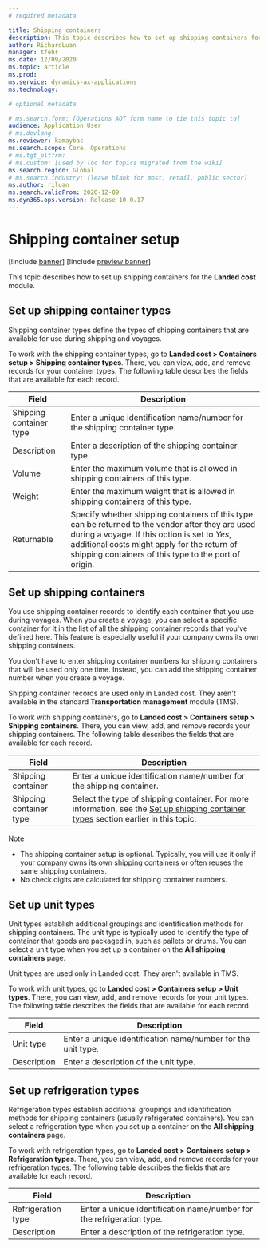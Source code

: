 ```yaml
---
# required metadata

title: Shipping containers
description: This topic describes how to set up shipping containers for the Landed cost module.
author: RichardLuan
manager: tfehr
ms.date: 12/09/2020
ms.topic: article
ms.prod: 
ms.service: dynamics-ax-applications
ms.technology: 

# optional metadata

# ms.search.form: [Operations AOT form name to tie this topic to]
audience: Application User
# ms.devlang: 
ms.reviewer: kamaybac
ms.search.scope: Core, Operations
# ms.tgt_pltfrm: 
# ms.custom: [used by loc for topics migrated from the wiki]
ms.search.region: Global
# ms.search.industry: [leave blank for most, retail, public sector]
ms.author: riluan
ms.search.validFrom: 2020-12-09
ms.dyn365.ops.version: Release 10.0.17
---
```


# Shipping container setup

[!include [banner](../includes/banner.md)]
[!include [preview banner](../includes/preview-banner.md)]

This topic describes how to set up shipping containers for the **Landed cost** module.

## <a id="shipping-container-types"></a>Set up shipping container types

Shipping container types define the types of shipping containers that are available for use during shipping and voyages.

To work with the shipping container types, go to **Landed cost \> Containers setup \> Shipping container types**. There, you can view, add, and remove records for your container types. The following table describes the fields that are available for each record.

| Field | Description |
|---|---|
| Shipping container type | Enter a unique identification name/number for the shipping container type. |
| Description | Enter a description of the shipping container type. |
| Volume | Enter the maximum volume that is allowed in shipping containers of this type. |
| Weight | Enter the maximum weight that is allowed in shipping containers of this type. |
| Returnable | Specify whether shipping containers of this type can be returned to the vendor after they are used during a voyage. If this option is set to *Yes*, additional costs might apply for the return of shipping containers of this type to the port of origin. |

## Set up shipping containers

You use shipping container records to identify each container that you use during voyages. When you create a voyage, you can select a specific container for it in the list of all the shipping container records that you've defined here. This feature is especially useful if your company owns its own shipping containers.

You don't have to enter shipping container numbers for shipping containers that will be used only one time. Instead, you can add the shipping container number when you create a voyage.

Shipping container records are used only in Landed cost. They aren't available in the standard **Transportation management** module (TMS).

To work with shipping containers, go to **Landed cost \> Containers setup \> Shipping containers**. There, you can view, add, and remove records your shipping containers. The following table describes the fields that are available for each record.

| Field | Description |
|---|---|
| Shipping container | Enter a unique identification name/number for the shipping container. |
| Shipping container type | Select the type of shipping container. For more information, see the [Set up shipping container types](#shipping-container-types) section earlier in this topic. |

> [!NOTE]
> - The shipping container setup is optional. Typically, you will use it only if your company owns its own shipping containers or often reuses the same shipping containers.
> - No check digits are calculated for shipping container numbers.

<a name="unit-types"></a>

## Set up unit types

Unit types establish additional groupings and identification methods for shipping containers. The unit type is typically used to identify the type of container that goods are packaged in, such as pallets or drums. You can select a unit type when you set up a container on the **All shipping containers** page.

Unit types are used only in Landed cost. They aren't available in TMS.

To work with unit types, go to **Landed cost \> Containers setup \> Unit types**. There, you can view, add, and remove records for your unit types. The following table describes the fields that are available for each record.

| Field | Description |
|---|---|
| Unit type | Enter a unique identification name/number for the unit type. |
| Description | Enter a description of the unit type. |

<a name="refrigeration-types"></a>

## Set up refrigeration types

Refrigeration types establish additional groupings and identification methods for shipping containers (usually refrigerated containers). You can select a refrigeration type when you set up a container on the **All shipping containers** page.

To work with refrigeration types, go to **Landed cost \> Containers setup \> Refrigeration types**. There, you can view, add, and remove records for your refrigeration types. The following table describes the fields that are available for each record.

| Field | Description |
|---|---|
| Refrigeration type | Enter a unique identification name/number for the refrigeration type. |
| Description | Enter a description of the refrigeration type. |
